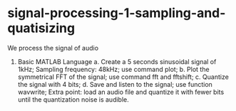 # signal-processing-1-sampling-and-quatisizing
We process the signal of audio 
1. Basic MATLAB Language 
a. Create a 5 seconds sinusoidal signal of 1kHz; 
 Sampling frequency: 48kHz; 
 use command plot; 
b. Plot the symmetrical FFT of the signal; 
 use command fft and fftshift; 
c. Quantize the signal with 4 bits; 
d. Save and listen to the signal; 
 use function wavwrite; 
Extra point: load an audio file and quantize it with fewer bits until the  quantization noise is audible.

